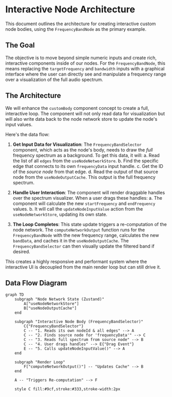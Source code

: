 # Interactive Node Architecture

This document outlines the architecture for creating interactive custom node bodies, using the `FrequencyBandNode` as the primary example.

## The Goal

The objective is to move beyond simple numeric inputs and create rich, interactive components inside of our nodes. For the `FrequencyBandNode`, this means replacing the `targetFrequency` and `bandwidth` inputs with a graphical interface where the user can directly see and manipulate a frequency range over a visualization of the full audio spectrum.

## The Architecture

We will enhance the `customBody` component concept to create a full, interactive loop. The component will not only read data for visualization but will also write data back to the node network store to update the node's input values.

Here's the data flow:

1.  **Get Input Data for Visualization**: The `FrequencyBandSelector` component, which acts as the node's body, needs to draw the *full* frequency spectrum as a background. To get this data, it will:
    a. Read the list of all `edges` from the `useNodeNetworkStore`.
    b. Find the specific edge that connects to its own `frequencyData` input handle.
    c. Get the ID of the *source node* from that edge.
    d. Read the output of that source node from the `useNodeOutputCache`. This output is the full frequency spectrum.

2.  **Handle User Interaction**: The component will render draggable handles over the spectrum visualizer. When a user drags these handles:
    a. The component will calculate the new `startFrequency` and `endFrequency` values.
    b. It will call the `updateNodeInputValue` action from the `useNodeNetworkStore`, updating its own state.

3.  **The Loop Completes**: This state update triggers a re-computation of the node network. The `computeNetworkOutput` function runs for the `FrequencyBandNode` with the new frequency range, calculates the new `bandData`, and caches it in the `useNodeOutputCache`. The `FrequencyBandSelector` can then visually update the filtered band if desired.

This creates a highly responsive and performant system where the interactive UI is decoupled from the main render loop but can still drive it.

## Data Flow Diagram

```mermaid
graph TD
    subgraph "Node Network State (Zustand)"
        A["useNodeNetworkStore"]
        B["useNodeOutputCache"]
    end

    subgraph "Interactive Node Body (FrequencyBandSelector)"
        C{"FrequencyBandSelector"}
        C -- "1. Reads its own nodeId & all edges" --> A
        C -- "2. Finds source node for 'frequencyData'" --> C
        C -- "3. Reads full spectrum from source node" --> B
        C -- "4. User drags handles" --> E{"Drag Event"}
        E -- "5. Calls updateNodeInputValue()" --> A
    end

    subgraph "Render Loop"
        F["computeNetworkOutput()"] -- "Updates Cache" --> B
    end

    A -- "Triggers Re-computation" --> F

    style C fill:#9cf,stroke:#333,stroke-width:2px
``` 